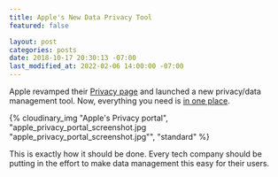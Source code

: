 ```yaml
---
title: Apple's New Data Privacy Tool
featured: false

layout: post
categories: posts
date: 2018-10-17 20:30:13 -07:00
last_modified_at: 2022-02-06 14:00:00 -07:00
---
```


Apple revamped their [Privacy page](https://www.apple.com/privacy/) and launched a new privacy/data management tool. Now, everything you need is [in one place](https://privacy.apple.com).

{% cloudinary_img "Apple's Privacy portal", "apple_privacy_portal_screenshot.jpg "apple_privacy_portal_screenshot.jpg"", "standard" %}

This is exactly how it should be done. Every tech company should be putting in the effort to make data management this easy for their users.

